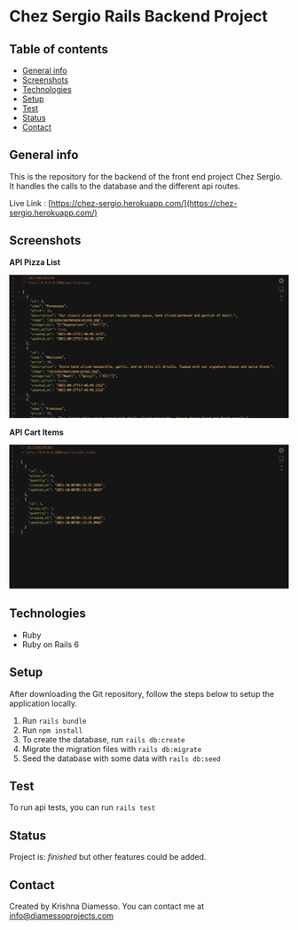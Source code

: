 # Chez Sergio Rails Backend Project

## Table of contents

- [General info](#general-info)
- [Screenshots](#screenshots)
- [Technologies](#technologies)
- [Setup](#setup)
- [Test](#test)
- [Status](#status)
- [Contact](#contact)

## General info

This is the repository for the backend of the front end project Chez Sergio.
It handles the calls to the database and the different api routes.

Live Link : [https://chez-sergio.herokuapp.com/](https://chez-sergio.herokuapp.com/)

## Screenshots

**API Pizza List**

![API Pizza List](./public/project-images/api-pizza.png)

**API Cart Items**

![API Cart Items](./public/project-images/api-cart-items.png)

## Technologies

-   Ruby
-   Ruby on Rails 6

## Setup

After downloading the Git repository, follow the steps below to setup the application locally.

1. Run `rails bundle`
2. Run `npm install`
3. To create the database, run `rails db:create`
4. Migrate the migration files with `rails db:migrate`
5. Seed the database with some data with `rails db:seed`

## Test

To run api tests, you can run `rails test`

## Status

Project is: _finished_ but other features could be added.

## Contact

Created by Krishna Diamesso. You can contact me at info@diamessoprojects.com
